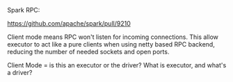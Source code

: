 Spark RPC:

https://github.com/apache/spark/pull/9210

Client mode means RPC won't listen for incoming connections. This allow executor to act like a pure clients when using netty based RPC backend, reducing the number of needed sockets and open ports.

Client Mode = is this an executor or the driver?
What is executor, and what's a driver?
